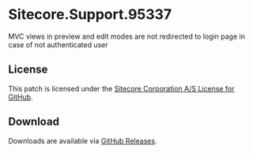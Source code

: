 # Sitecore.Support.95337
MVC views in preview and edit modes are not redirected to login page in case of not authenticated user

## License  
This patch is licensed under the [Sitecore Corporation A/S License for GitHub](https://github.com/sitecoresupport/Sitecore.Support.95337/blob/master/LICENSE).  

## Download  
Downloads are available via [GitHub Releases](https://github.com/sitecoresupport/Sitecore.Support.95337/releases).  
